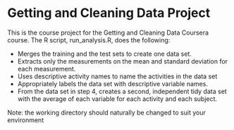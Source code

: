 # Getting and Cleaning Data Project

This is the course project for the Getting and Cleaning Data Coursera course. The R script, run_analysis.R, does the following:

*   Merges the training and the test sets to create one data set.
*   Extracts only the measurements on the mean and standard deviation for each measurement.
*   Uses descriptive activity names to name the activities in the data set
*   Appropriately labels the data set with descriptive variable names.
*   From the data set in step 4, creates a second, independent tidy data set with the average of each variable for each activity and each subject.

Note: the working directory should naturally be changed to suit your environment